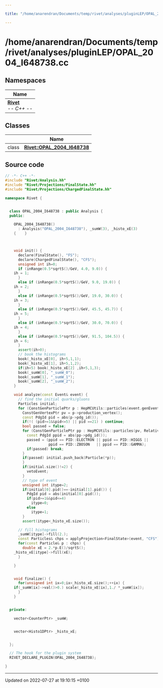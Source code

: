 ```yaml
---

title: "/home/anarendran/Documents/temp/rivet/analyses/pluginLEP/OPAL_2004_I648738.cc"

---
```


# /home/anarendran/Documents/temp/rivet/analyses/pluginLEP/OPAL_2004_I648738.cc



## Namespaces

| Name           |
| -------------- |
| **[Rivet](http://example.org/namespaces/namespacerivet/)** <br>-*- C++ -*-  |

## Classes

|                | Name           |
| -------------- | -------------- |
| class | **[Rivet::OPAL_2004_I648738](http://example.org/classes/classrivet_1_1opal__2004__i648738/)**  |




## Source code

```cpp
// -*- C++ -*-
#include "Rivet/Analysis.hh"
#include "Rivet/Projections/FinalState.hh"
#include "Rivet/Projections/ChargedFinalState.hh"

namespace Rivet {


  class OPAL_2004_I648738 : public Analysis {
  public:

    OPAL_2004_I648738()
      : Analysis("OPAL_2004_I648738"), _sumW(3), _histo_xE(3)
    {    }



    void init() {
      declare(FinalState(), "FS");
      declare(ChargedFinalState(), "CFS");
      unsigned int ih=0;
      if (inRange(0.5*sqrtS()/GeV, 4.0, 9.0)) {
    ih = 1;
      }
      else if (inRange(0.5*sqrtS()/GeV, 9.0, 19.0)) {
    ih = 2;
      }
      else if (inRange(0.5*sqrtS()/GeV, 19.0, 30.0)) {
    ih = 3;
      }
      else if (inRange(0.5*sqrtS()/GeV, 45.5, 45.7)) {
    ih = 5;
      }
      else if (inRange(0.5*sqrtS()/GeV, 30.0, 70.0)) {
    ih = 4;
      }
      else if (inRange(0.5*sqrtS()/GeV, 91.5, 104.5)) {
    ih = 6;
      }
      assert(ih>0);
      // book the histograms
      book(_histo_xE[0], ih+5,1,1);
      book(_histo_xE[1], ih+5,1,2);
      if(ih<5) book(_histo_xE[2] ,ih+5,1,3);
      book(_sumW[0], "_sumW_0");
      book(_sumW[1], "_sumW_1");
      book(_sumW[2], "_sumW_2");
    }

    void analyze(const Event& event) {
      // find the initial quarks/gluons
      Particles initial;
      for (ConstGenParticlePtr p : HepMCUtils::particles(event.genEvent())) {
        ConstGenVertexPtr pv = p->production_vertex();
        const PdgId pid = abs(p->pdg_id());
        if(!( (pid>=1&&pid<=5) || pid ==21) ) continue;
        bool passed = false;
        for (ConstGenParticlePtr pp : HepMCUtils::particles(pv, Relatives::PARENTS)) {
          const PdgId ppid = abs(pp->pdg_id());
          passed = (ppid == PID::ELECTRON || ppid == PID::HIGGS ||
                    ppid == PID::ZBOSON   || ppid == PID::GAMMA);
          if(passed) break;
        }
        if(passed) initial.push_back(Particle(*p));
        }
        if(initial.size()!=2) {
          vetoEvent;
        }
        // type of event
        unsigned int itype=2;
        if(initial[0].pid()==-initial[1].pid()) {
          PdgId pid = abs(initial[0].pid());
          if(pid>=1&&pid<=4)
            itype=0;
          else
            itype=1;
        }
        assert(itype<_histo_xE.size());

      // fill histograms
      _sumW[itype]->fill(2.);
      const Particles& chps = applyProjection<FinalState>(event, "CFS").particles();
      for(const Particle& p : chps) {
        double xE = 2.*p.E()/sqrtS();
    _histo_xE[itype]->fill(xE);
      }

    }


    void finalize() {
      for(unsigned int ix=0;ix<_histo_xE.size();++ix) {
    if(_sumW[ix]->val()>0.) scale(_histo_xE[ix],1./ *_sumW[ix]);
      }
    }


  private:

    vector<CounterPtr> _sumW;


    vector<Histo1DPtr> _histo_xE;


  };

  // The hook for the plugin system
  RIVET_DECLARE_PLUGIN(OPAL_2004_I648738);

}
```


-------------------------------

Updated on 2022-07-27 at 19:10:15 +0100
